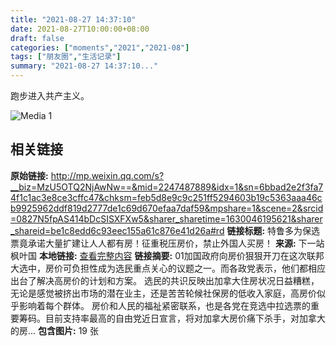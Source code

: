 ```yaml
---
title: "2021-08-27 14:37:10"
date: 2021-08-27T10:00:00+08:00
draft: false
categories: ["moments","2021","2021-08"]
tags: ["朋友圈","生活记录"]
summary: "2021-08-27 14:37:10..."
---
```


跑步进入共产主义。

![Media 1](/Moments/photos/2021-08-27/202108271437100.jpg)

## 相关链接

**原始链接:** http://mp.weixin.qq.com/s?__biz=MzU5OTQ2NjAwNw==&mid=2247487889&idx=1&sn=6bbad2e2f3fa74f1c1ac3e8ce3cffc47&chksm=feb5d8e9c9c251ff5294603b19c5363aaa46cb9925962ddf819d2777de1c69d670efaa7daf59&mpshare=1&scene=2&srcid=0827N5fpAS414bDcSISXFXw5&sharer_sharetime=1630046195621&sharer_shareid=be1c8edd6c93eec155a61c876e41d26a#rd
**链接标题:** 特鲁多为保选票竟承诺大量扩建让人人都有房！征重税压房价，禁止外国人买房！
**来源:** 下一站枫叶国
**本地链接:** [查看完整内容](/link_content/2021/08/2021-08-27/link_content/)
**链接摘要:** 01加国政府向房价狠狠开刀在这次联邦大选中，房价可负担性成为选民重点关心的议题之一。而各政党表示，他们都相应出台了解决高房价的计划和方案。 选民的共识反映出加拿大住房状况日益糟糕，无论是感觉被挤出市场的潜在业主，还是苦苦轮候社保房的低收入家庭，高房价似乎影响着每个群体。 房价和人民的福祉紧密联系，也是各党在竞选中拉选票的重要筹码。目前支持率最高的自由党近日宣言，将对加拿大房价痛下杀手，对加拿大的房...
**包含图片:** 19 张

